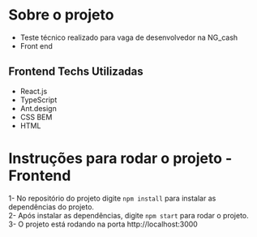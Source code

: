 # Sobre o projeto

* Teste técnico realizado para vaga de desenvolvedor na NG_cash 
* Front end

##  Frontend Techs Utilizadas
* React.js
* TypeScript
* Ant.design
* CSS BEM
* HTML

# Instruções para rodar o projeto - Frontend

1- No repositório do projeto digite `npm install` para instalar as dependências do projeto.<br/>
2- Após instalar as dependências, digite `npm start` para rodar o projeto.<br/>
3- O projeto está rodando na porta http://localhost:3000<br/>

